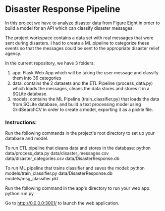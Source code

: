 # Disaster Response Pipeline

In this project we have to analyze disaster data from Figure Eight in order to build a model for an API which can classify disaster messages. 

The project workspace contains a data set with real messages that were sent during disasters. I had to create a ML pipeline to categorize these events so that the messages could be sent to the appropriate disaster relief agency. 

In the current repository, we have 3 folders:
1. app:  Flask Web App which will be taking the user message and classify them into 36 categories
2. data: contains the 2 datasets and the ETL Pipeline (process_data.py) which loads the messages, cleans the data stores and stores it in a SQLite database.  
3. models: contains the ML Pipeline (train_classifier.py) that loads the data from SQLite database, and build a text processing model using GridSearchCV in order to create a model, exporting it as a pickle file. 


### Instructions:
Run the following commands in the project's root directory to set up your database and model.

To run ETL pipeline that cleans data and stores in the database:
python data/process_data.py data/disaster_messages.csv data/disaster_categories.csv data/DisasterResponse.db

To run ML pipeline that trains classifier and saves the model:
python models/train_classifier.py data/DisasterResponse.db models/msg_classifier.pkl

Run the following command in the app's directory to run your web app:
python run.py

Go to http://0.0.0.0:3001/ to launch the web application. 
